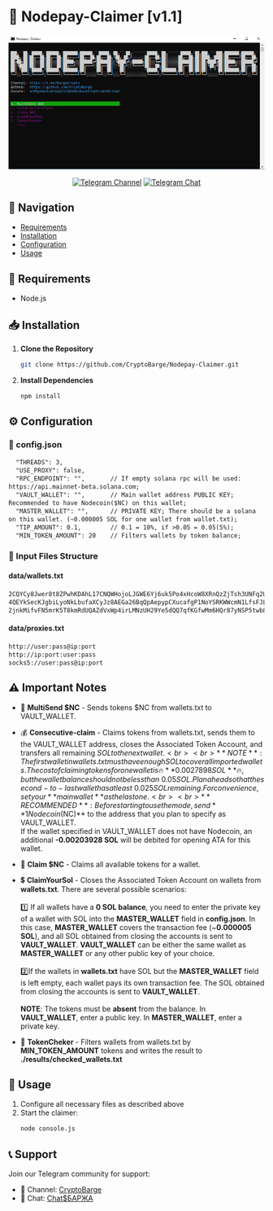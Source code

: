 # 🧲 Nodepay-Claimer [v1.1]

<div>
<p align="center">
  <img src="./image/console.png" alt="Nodepay Claimer Console" width="600"/>
  
  <p align="center">
    <a href="https://t.me/BargeCrypto"><img src="https://img.shields.io/badge/CryptoBarge_|_Subscribe_⚓-5B00FF?style=for-the-badge&logo=telegram&logoColor=white" alt="Telegram Channel"></a>
    <a href="https://t.me/+nbpTp74UTnVmMmM6"><img src="https://img.shields.io/badge/Crypto$БАРЖА_|_Chat_💬-5B00FF?style=for-the-badge&logo=telegram&logoColor=white" alt="Telegram Chat"></a>
</div>

## 🔎 Navigation

- [Requirements](#-requirements)
- [Installation](#-installation)
- [Configuration](#%EF%B8%8F-configuration)
- [Usage](#-usage)

## 📑 Requirements

- Node.js

## 📥 Installation

1. **Clone the Repository**
   ```bash
   git clone https://github.com/CryptoBarge/Nodepay-Claimer.git
   ```
2. **Install Dependencies**
   ```bash
   npm install
   ```

## ⚙️ Configuration

### 📁 config.json

```json5
  "THREADS": 3,
  "USE_PROXY": false,
  "RPC_ENDPOINT": "",       // If empty solana rpc will be used: https://api.mainnet-beta.solana.com;
  "VAULT_WALLET": "",       // Main wallet address PUBLIC KEY; Recommended to have Nodecoin($NC) on this wallet;
  "MASTER_WALLET": "",      // PRIVATE KEY; There should be a solana on this wallet. (~0.000005 SOL for one wallet from wallet.txt);
  "TIP_AMOUNT": 0.1,        // 0.1 = 10%, if >0.05 = 0.05(5%);
  "MIN_TOKEN_AMOUNT": 20    // Filters wallets by token balance;
```

### 📁 Input Files Structure

#### data/wallets.txt
```
2CQYCy8Jwer8t8ZPwhKDAhL17CNQWHojoLJGWE6Yj6uk5Po4xHcoW8XRnQzZjTsh3UNFq2UnRtQyxZx4UKXr92CJ
4QEYkSecKJgbiLyoNkLbufaXCyJz8AEGa26BqQpAepypCXucafgP1NoYSRKWWcmN1LfsFJLU1sod3RQsPmiorcWB
2jnkMifvFN5mrK5T8kmRdUQAZdVxWp4irLMNzUH29Ye5dQQ7qfKGfwMm6HQr87yNSP5twb8CV1NPCZS8zeRT5EHi
```

#### data/proxies.txt
```
http://user:pass@ip:port
http://ip:port:user:pass
socks5://user:pass@ip:port
```

## ⚠️ Important Notes

- 💸 **MultiSend $NC** - Sends tokens $NC from wallets.txt to VAULT_WALLET.
- 💰 **Consecutive-claim** - Claims tokens from wallets.txt, sends them to the VAULT_WALLET address, closes the Associated Token Account, and transfers all remaining $SOL to the next wallet. <br><br>**NOTE**: The first wallet in wallets.txt must have enough SOL to cover all imported wallets. The cost of claiming tokens for one wallet is 🔥**0.0027898 SOL**🔥, but the wallet balance should not be less than ~0.05 SOL. Plan ahead so that the second-to-last wallet has at least ~0.025 SOL remaining. For convenience, set your **main wallet** as the last one.
<br><br>**RECOMMENDED**: Before starting to use the mode, send **1 Nodecoin($NC)** to the address that you plan to specify as VAULT_WALLET. <br>If the wallet specified in VAULT_WALLET does not have Nodecoin, an additional **-0.00203928 SOL** will be debited for opening ATA for this wallet.

- 🧲 **Claim $NC** - Claims all available tokens for a wallet.
- 💲 **ClaimYourSol** - Closes the Associated Token Account on wallets from **wallets.txt**. There are several possible scenarios: <br><br>1️⃣ If all wallets have a **0 SOL balance**, you need to enter the private key of a wallet with SOL into the **MASTER_WALLET** field in **config.json**. In this case, **MASTER_WALLET** covers the transaction fee (~**0.000005 SOL**), and all SOL obtained from closing the accounts is sent to **VAULT_WALLET**. **VAULT_WALLET** can be either the same wallet as **MASTER_WALLET** or any other public key of your choice. <br><br>2️⃣If the wallets in **wallets.txt** have SOL but the **MASTER_WALLET** field is left empty, each wallet pays its own transaction fee. The SOL obtained from closing the accounts is sent to **VAULT_WALLET**. <br><br>**NOTE**: The tokens must be **absent** from the balance. In **VAULT_WALLET**, enter a public key. In **MASTER_WALLET**, enter a private key.
- 🧮 **TokenCheker** - Filters wallets from wallets.txt by **MIN_TOKEN_AMOUNT** tokens and writes the result to **./results/checked_wallets.txt**

## 🚀 Usage

1. Configure all necessary files as described above
2. Start the claimer:
   ```bash
   node console.js
   ```

## 📞 Support

Join our Telegram community for support:
- 📢 Channel: [CryptoBarge](https://t.me/BargeCrypto)
- 💬 Chat:    [Chat$БАРЖА](https://t.me/+nbpTp74UTnVmMmM6)
